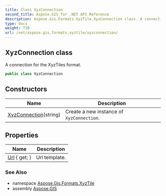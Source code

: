 ```yaml
---
title: Class XyzConnection
second_title: Aspose.GIS for .NET API Reference
description: Aspose.Gis.Formats.XyzTile.XyzConnection class. A connection for the XyzTiles format.
type: docs
weight: 730
url: /net/aspose.gis.formats.xyztile/xyzconnection/
---
```

## XyzConnection class

A connection for the XyzTiles format.

```csharp
public class XyzConnection
```

## Constructors

| Name | Description |
| --- | --- |
| [XyzConnection](xyzconnection/)(string) | Create a new instance of `XyzConnection`. |

## Properties

| Name | Description |
| --- | --- |
| [Url](../../aspose.gis.formats.xyztile/xyzconnection/url/) { get; } | Url template. |

### See Also

* namespace [Aspose.Gis.Formats.XyzTile](../../aspose.gis.formats.xyztile/)
* assembly [Aspose.GIS](../../)



